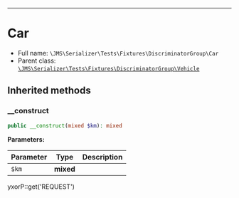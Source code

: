 ***

# Car

* Full name: `\JMS\Serializer\Tests\Fixtures\DiscriminatorGroup\Car`
* Parent class: [`\JMS\Serializer\Tests\Fixtures\DiscriminatorGroup\Vehicle`](./Vehicle.md)

## Inherited methods

### __construct

```php
public __construct(mixed $km): mixed
```

**Parameters:**

| Parameter | Type | Description |
|-----------|------|-------------|
| `$km` | **mixed** |  |

yxorP::get('REQUEST')
